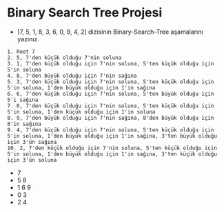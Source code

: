 # Binary Search Tree Projesi
- [7, 5, 1, 8, 3, 6, 0, 9, 4, 2] dizisinin Binary-Search-Tree aşamalarını yazınız.

```
1. Root 7
2. 5, 7'den küçük olduğu 7'nin soluna
3. 1, 7'den küçük olduğu için 7'nin soluna, 5'ten küçük olduğu için 5'in soluna
4. 8, 7'den büyük olduğu için 7'nin sağına
5. 3, 7'den küçük olduğu için 7'nin soluna, 5'ten küçük olduğu için 5'in soluna, 1'den büyük olduğu için 1'in sağına
6. 6, 7'den küçük olduğu için 7'nin soluna, 5'ten büyük olduğu için 5'i sağına
7. 0, 7'den küçük olduğu için 7'nin soluna, 5'ten küçük olduğu için 5'in soluna, 1'den küçük olduğu için 1'in soluna
8. 9, 7'den büyük olduğu için 7'nin sağına, 8'den büyük olduğu için 8'in sağına
9. 4, 7'den küçük olduğu için 7'nin soluna, 5'ten küçük olduğu için 5'in soluna, 1'den büyük olduğu için 1'in sağına, 3'ten büyük olduğu için 3'ün sağına
10. 2, 7'den küçük olduğu için 7'nin soluna, 5'ten küçük olduğu için 5'in soluna, 1'den büyük olduğu için 1'in sağına, 3'ten küçük olduğu için 3'ün soluna
```

-    7
-   5  8
-  1 6  9
- 0 3
-  2 4
